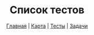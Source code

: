<div align="center">

# Список тестов

[Главная](https://github.com/dollaween/javascript-roadmap/)
|
[Карта](https://github.com/dollaween/javascript-roadmap/roadmap)
|
[Тесты](https://github.com/dollaween/javascript-roadmap/tests)
|
[Задачи](https://github.com/dollaween/javascript-roadmap/tasks)

</div>
